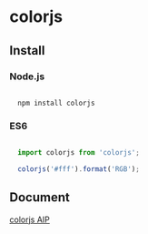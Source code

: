 # colorjs

## Install

### Node.js

``` shell

  npm install colorjs

```

### ES6

``` javascript

  import colorjs from 'colorjs';

  colorjs('#fff').format('RGB');

```

## Document

[colorjs AIP](.docs/API.md)
